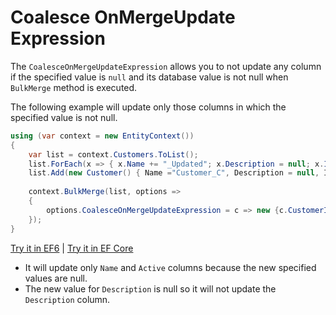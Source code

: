 # Coalesce OnMergeUpdate Expression

The `CoalesceOnMergeUpdateExpression` allows you to not update any column if the specified value is `null` and its database value is not null when `BulkMerge` method is executed.

The following example will update only those columns in which the specified value is not null.

```csharp
using (var context = new EntityContext())
{
    var list = context.Customers.ToList();
    list.ForEach(x => { x.Name += "_Updated"; x.Description = null; x.IsActive = false;});
    list.Add(new Customer() { Name ="Customer_C", Description = null, IsActive = false});
    
    context.BulkMerge(list, options => 
    {
        options.CoalesceOnMergeUpdateExpression = c => new {c.CustomerID, c.Description};
    });                  
}
```

[Try it in EF6](https://dotnetfiddle.net/JOrTfP) | [Try it in EF Core](https://dotnetfiddle.net/Sy3rfx)

 - It will update only `Name` and `Active` columns because the new specified values are null.
 - The new value for `Description` is null so it will not update the `Description` column.

